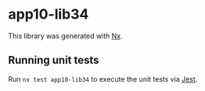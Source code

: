 # app10-lib34

This library was generated with [Nx](https://nx.dev).

## Running unit tests

Run `nx test app10-lib34` to execute the unit tests via [Jest](https://jestjs.io).
